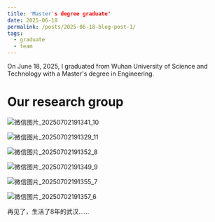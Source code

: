 ```yaml
---
title: 'Master's degree graduate'
date: 2025-06-18
permalink: /posts/2025-06-18-blog-post-1/
tags:
  - graduate
  - team
---
```


On June 18, 2025, I graduated from Wuhan University of Science and Technology with a Master's degree in Engineering.


Our research group
======
![微信图片_20250702191341_10](https://github.com/user-attachments/assets/4a541f7c-59e8-4f69-9a3e-fde2aab5aec5)

![微信图片_20250702191329_11](https://github.com/user-attachments/assets/640b4de0-7746-4375-8f8b-b9a58776a6c5)

![微信图片_20250702191352_8](https://github.com/user-attachments/assets/f6a5b73d-e17c-492c-bb24-3209d4246113)

![微信图片_20250702191349_9](https://github.com/user-attachments/assets/25ed3102-39a5-42dd-9bb2-d86e74e50408)

![微信图片_20250702191355_7](https://github.com/user-attachments/assets/22be1a52-56ff-42e0-a93e-3d0160d0fa62)

![微信图片_20250702191357_6](https://github.com/user-attachments/assets/7f7a91f2-5e1a-4f77-9cab-095bb7ebb8df)

再见了，生活了8年的武汉......







